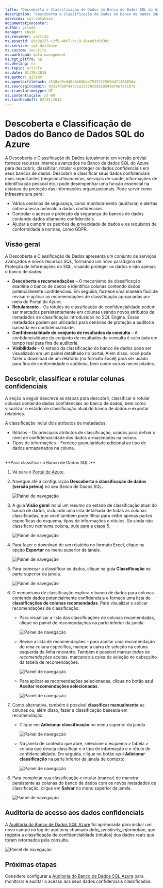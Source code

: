 ```yaml
---
title: "Descoberta e Classificação de Dados do Banco de Dados SQL do Azure | Microsoft Docs"
description: "Descoberta e Classificação de Dados do Banco de Dados SQL do Azure"
services: sql-database
documentationcenter: 
author: giladm
manager: shaik
ms.reviewer: carlrab
ms.assetid: 89c2a155-c2fb-4b67-bc19-9b4e03c6d3bc
ms.service: sql-database
ms.custom: security
ms.workload: data-management
ms.tgt_pltfrm: na
ms.devlang: na
ms.topic: article
ms.date: 01/29/2018
ms.author: giladm
ms.openlocfilehash: 4538ad9c048a3e84bbe793572f569dd7126803da
ms.sourcegitcommit: 9d317dabf4a5cca13308c50a10349af0e72e1b7e
ms.translationtype: HT
ms.contentlocale: pt-BR
ms.lasthandoff: 02/01/2018
---
```

# <a name="azure-sql-database-data-discovery-and-classification"></a>Descoberta e Classificação de Dados do Banco de Dados SQL do Azure
A Descoberta e Classificação de Dados (atualmente em versão prévia) fornece recursos internos avançados no Banco de dados SQL do Azure para descobrir, classificar, rotular e proteger os dados confidenciais em seus bancos de dados.
Descobrir e classificar seus dados confidenciais mais importantes (negócios/financeiros, serviços de saúde, informações de identificação pessoal etc.) pode desempenhar uma função essencial na estatura de proteção das informações organizacionais. Pode servir como infraestrutura para:
* Vários cenários de segurança, como monitoramento (auditoria) e alertas sobre acesso anômalo a dados confidenciais.
* Controlar o acesso e proteção da segurança de bancos de dados contendo dados altamente confidenciais.
* Ajudar a cumprir os padrões de privacidade de dados e os requisitos de conformidade a normas, como GDPR.

## <a id="subheading-1"></a>Visão geral
A Descoberta e Classificação de Dados apresenta um conjunto de serviços avançados e novos recursos SQL, formando um novo paradigma de Proteção de Informações do SQL, visando proteger os dados e não apenas o banco de dados:
* **Descoberta e recomendações** – O mecanismo de classificação examina o banco de dados e identifica colunas contendo dados potencialmente confidenciais. Em seguida, fornece uma maneira fácil de revisar e aplicar as recomendações de classificação apropriadas por meio do Portal do Azure.
* **Rotulamento** – Os rótulos de classificação de confidencialidade podem ser marcados persistentemente em colunas usando novos atributos de metadados de classificação introduzidos no SQL Engine. Esses metadados podem ser utilizados para cenários de proteção e auditoria baseada em confidencialidade.
* **Confidencialidade do conjunto de resultados da consulta** – A confidencialidade do conjunto de resultados da consulta é calculada em tempo real para fins de auditoria.
* **Visibilidade** - O estado da classificação do banco de dados pode ser visualizado em um painel detalhado no portal. Além disso, você pode fazer o download de um relatório (no formato Excel) para ser usado para fins de conformidade e auditoria, bem como outras necessidades.

## <a id="subheading-2"></a>Descobrir, classificar e rotular colunas confidenciais
A seção a seguir descreve as etapas para descobrir, classificar e rotular colunas contendo dados confidenciais no banco de dados, bem como visualizar o estado de classificação atual do banco de dados e exportar relatórios.

A classificação inclui dois atributos de metadados:
* Rótulos – Os principais atributos de classificação, usados para definir o nível de confidencialidade dos dados armazenados na coluna.  
* Tipos de informações – Fornece granularidade adicional ao tipo de dados armazenados na coluna.

<br>
**Para classificar o Banco de Dados SQL:**

1. Vá para o [Portal do Azure](https://portal.azure.com).

2. Navegue até a configuração  **Descoberta e classificação de dados (versão prévia)**  no seu Banco de Dados SQL.

    ![Painel de navegação][1]

3. A guia **Visão geral** inclui um resumo do estado de classificação atual do banco de dados, incluindo uma lista detalhada de todas as colunas classificadas, que você também pode filtrar para exibir apenas partes específicas do esquema, tipos de informações e rótulos. Se ainda não classificou nenhuma coluna, [pule para a etapa 5](#step-5).

    ![Painel de navegação][2]

4. Para fazer o download de um relatório no formato Excel, clique na opção **Exportar** no menu superior da janela.

    ![Painel de navegação][3]

5.  <a id="step-5"></a>Para começar a classificar os dados, clique na guia **Classificação** na parte superior da janela.

    ![Painel de navegação][4]

6. O mecanismo de classificação explora o banco de dados para colunas contendo dados potencialmente confidenciais e fornece uma lista de **classificações de colunas recomendadas**. Para visualizar e aplicar recomendações de classificação:

    * Para visualizar a lista das classificações de colunas recomendadas, clique no painel de recomendações na parte inferior da janela:

        ![Painel de navegação][5]

    * Revise a lista de recomendações – para aceitar uma recomendação de uma coluna específica, marque a caixa de seleção na coluna esquerda da linha relevante. Também é possível marcar *todas as recomendações* aceitas, marcando a caixa de seleção no cabeçalho da tabela de recomendações.

        ![Painel de navegação][6]

    * Para aplicar as recomendações selecionadas, clique no botão azul **Aceitar recomendações selecionadas**.

        ![Painel de navegação][7]

7. Como alternativa, também é possível **classificar manualmente** as colunas ou, além disso, fazer a classificação baseada em recomendação:

    * Clique em **Adicionar classificação** no menu superior da janela.

        ![Painel de navegação][8]

    * Na janela de contexto que abre, selecione o esquema > tabela > coluna que deseja classificar e o tipo de informação e o rótulo de confidencialidade. Em seguida, clique no botão azul **Adicionar classificação** na parte inferior da janela de contexto.

        ![Painel de navegação][9]

8. Para completar sua classificação e rotular (marcar) de maneira persistente as colunas do banco de dados com os novos metadados de classificação, clique em **Salvar** no menu superior da janela.

    ![Painel de navegação][10]

## <a id="subheading-3"></a>Auditoria de acesso aos dados confidenciais

A [Auditoria do Banco de Dados SQL Azure](https://docs.microsoft.com/en-us/azure/sql-database/sql-database-auditing) foi aprimorada para incluir um novo campo no log de auditoria chamado *data_sensitivity_information*, que registra a classificação de confidencialidade (rótulos) dos dados reais que foram retornados pela consulta.

![Painel de navegação][11]

## <a id="subheading-4"></a>Próximas etapas
Considere configurar a [Auditoria do Banco de Dados SQL Azure](https://docs.microsoft.com/en-us/azure/sql-database/sql-database-auditing) para monitorar e auditar o acesso aos seus dados confidenciais classificados.

<!--Anchors-->
[SQL Data Discovery & Classification overview]: #subheading-1
[Discovering, classifying & labeling sensitive columns]: #subheading-2
[Auditing access to sensitive data]: #subheading-3
[Next Steps]: #subheading-4

<!--Image references-->
[1]: ./media/sql-data-discovery-and-classification/1_data_classification_settings_menu.png
[2]: ./media/sql-data-discovery-and-classification/2_data_classification_overview_dashboard.png
[3]: ./media/sql-data-discovery-and-classification/3_data_classification_export_report.png
[4]: ./media/sql-data-discovery-and-classification/4_data_classification_classification_tab_click.png
[5]: ./media/sql-data-discovery-and-classification/5_data_classification_recommendations_panel.png
[6]: ./media/sql-data-discovery-and-classification/6_data_classification_recommendations_list.png
[7]: ./media/sql-data-discovery-and-classification/7_data_classification_accept_selected_recommendations.png
[8]: ./media/sql-data-discovery-and-classification/8_data_classification_add_classification_button.png
[9]: ./media/sql-data-discovery-and-classification/9_data_classification_manual_classification.png
[10]: ./media/sql-data-discovery-and-classification/10_data_classification_save.png
[11]: ./media/sql-data-discovery-and-classification/11_data_classification_audit_log.png
